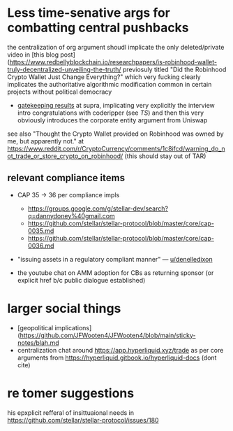 # Less time-senative args for combatting central pushbacks

the centralization of org argument shoudl implicate the only deleted/private video in [this blog post](https://www.redbellyblockchain.io/researchpapers/is-robinhood-wallet-truly-decentralized-unveiling-the-truth/ previosuly titled "Did the Robinhood Crypto Wallet Just Change Everything?" which very fucking clearly implicates the authoritative algorithmic modification common in certain projects without political democracy

- [gatekeeping results](https://www.google.com/search?q=%22dencetralized+robinhood%22&oq=%22dencetralized+robinhood%22) at supra, implicating very explicitly the interview intro congratulations with coderipper (see _TS_) and then this very obviously introduces the corporate entity argument from Uniswap

see also "Thought the Crypto Wallet provided on Robinhood was owned by me, but apparently not." at https://www.reddit.com/r/CryptoCurrency/comments/1c8ifcd/warning_do_not_trade_or_store_crypto_on_robinhood/ (this should stay out of TAR)

## relevant compliance items

- CAP 35 -> 36 per compliance impls
  - https://groups.google.com/g/stellar-dev/search?q=dannydoney%40gmail.com
  - https://github.com/stellar/stellar-protocol/blob/master/core/cap-0035.md
  - https://github.com/stellar/stellar-protocol/blob/master/core/cap-0036.md

- "issuing assets in a regulatory compliant manner" &mdash; [u/denelledixon](https://www.reddit.com/r/Stellar/comments/1f2lyfl/comment/lkix9dp)
- the youtube chat on AMM adoption for CBs as returning sponsor (or explicit href b/c public dialogue established)

# larger social things

- [geopolitical implications](https://github.com/JFWooten4/JFWooten4/blob/main/sticky-notes/blah.md
- centralization chat around https://app.hyperliquid.xyz/trade as per core arguments from https://hyperliquid.gitbook.io/hyperliquid-docs (dont cite)

# re tomer suggestions

his epxplicit refferal of insittuaional needs in https://github.com/stellar/stellar-protocol/issues/180
